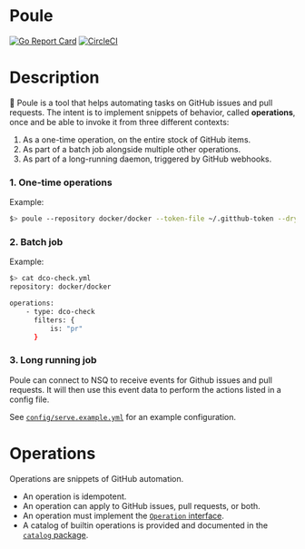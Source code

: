 Poule
=====

[![Go Report Card](https://goreportcard.com/badge/github.com/icecrime/poule)](https://goreportcard.com/report/github.com/icecrime/poule) [![CircleCI](https://circleci.com/gh/icecrime/poule.svg?style=svg)](https://circleci.com/gh/icecrime/poule)

# Description

:chicken: Poule is a tool that helps automating tasks on GitHub issues and pull requests. The intent
is to implement snippets of behavior, called **operations**, once and be able to invoke it from
three different contexts:

  1. As a one-time operation, on the entire stock of GitHub items.
  2. As part of a batch job alongside multiple other operations.
  3. As part of a long-running daemon, triggered by GitHub webhooks.

### 1. One-time operations

Example:

```bash
$> poule --repository docker/docker --token-file ~/.gitthub-token --dry-run=true dco-check --filter is:pr
```

### 2. Batch job

Example:

```bash
$> cat dco-check.yml
repository: docker/docker

operations:
    - type: dco-check
      filters: {
          is: "pr"
      }
```

### 3. Long running job

Poule can connect to NSQ to receive events for Github issues and pull requests.  It will then use
this event data to perform the actions listed in a config file.

See
[`config/serve.example.yml`](https://github.com/icecrime/poule/blob/master/config/serve.example.yml)
for an example configuration.

# Operations

Operations are snippets of GitHub automation.

- An operation is idempotent.
- An operation can apply to GitHub issues, pull requests, or both.
- An operation must implement the [`Operation`
  interface](https://github.com/icecrime/poule/blob/master/src/poule/operations/operations.go).
- A catalog of builtin operations is provided and documented in the [`catalog`
  package](https://github.com/icecrime/poule/tree/master/src/poule/operations/catalog).
